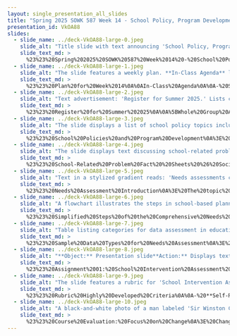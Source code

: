 ```yaml
---
layout: single_presentation_all_slides
title: "Spring 2025 SOWK 587 Week 14 - School Policy, Program Development, & Evaluation"
presentation_id: VkOA88
slides:
  - slide_name: ../deck-VkOA88-large-0.jpeg
    slide_alt: "Title slide with text announcing 'School Policy, Program Development, & Evaluation,' for 'Spring 2025 SOWK 587 Week 14,' presented by 'Jacob Campbell, Ph.D. LICSW at Heritage University,' set on a gradient background."
    slide_text_md: >
      %23%23%20Spring%202025%20SOWK%20587%20Week%2014%20-%20School%20Policy,%20Program%20Development,%20%26%20Evaluation%0A%0Atitle:%20Spring%202025%20SOWK%20587%20Week%2014%20-%20School%20Policy,%20Program%20Development,%20%26%20Evaluation%0Adate:%202025-04-26%2008:59:19%0Alocation:%20Heritage%20University%0Atags:%0A%20%20-%20Heritage%20University%0A%20%20-%20MSW%20Program%0A%20%20-%20SOWK%20587%0Apresentation_video:%20%3E%0A%20%20%22%22%0Adescription:%20%3E%0A%0AWeek%2014%20is%20the%20last%20synchronous%20class%20session%20of%20the%20semester,%20and%20class%20will%20take%20place%20on%20Saturday,%2004/26.%20During%20class,%20we%20will%20focus%20on%20policy%20and%20program%20development.%20Through%20the%20forums,%20students%20will%20concentrate%20on%20professional%20development.%20During%20class%20we%20have%20time%20preparing%20for%20the%20end%20of%20the%20semester%20and%20this%20course.%20We%20will%20also%20consider%20school%20policy%20in%20the%20context%20of%20learning%20from%20this%20semester%20and%20the%20process%20for%20school-based%20needs%20assessments.%0A%0AThe%20agenda%20for%20the%20in-person%20class%20session%20is:%0A-%20Summer%20Registration%0A-%20Student's%20view%20into%20school%20policy%0A-%20Needs%20assessment%20process%0A-%20School%20intervention%20assessment%20and%20plan%0A-%20Course%20evaluation%0A%0AThe%20learning%20objectives%20for%20this%20week%20include:%0A%0A-%20Identify%20students'%20understanding%20and%20engagement%20with%20the%20school%20policy%20over%20the%20semester.%0A-%20Describe%20the%20basic%20steps%20needed%20to%20complete%20a%20needs%20assessment.%0A-%20Understand%20the%20content%20of%20the%20final%20paper%0A-%20Provide%20meaningful%20feedback%20on%20this%20course.%0A-%20Use%20professional%20standards%20to%20inform%20professional%20growth%20planning.%0A%0A
  - slide_name: ../deck-VkOA88-large-1.jpeg
    slide_alt: "The slide features a weekly plan. **In-Class Agenda** lists 'Summer Registration,' 'Student’s view into school policy,' 'Needs assessment process,' 'School intervention assessment and plan,' and 'Course evaluation.' **In-Class Learning Objectives** include identifying student engagement with school policy, describing steps for needs assessment, understanding the final paper, and providing course feedback. The background is black."
    slide_text_md: >
      %23%23%20Plan%20for%20Week%2014%0A%0AIn-Class%20Agenda%0A%0A-%20Summer%20Registration%0A-%20Student's%20view%20into%20school%20policy%0A-%20Needs%20assessment%20process%0A-%20School%20intervention%20assessment%20and%20plan%0A-%20Course%20evaluation%0A%0AIn-Class%20Learning%20Objectives%0A%0A-%20Identify%20students'%20understanding%20and%20engagement%20with%20the%20school%20policy%20over%20the%20semester.%0A-%20Describe%20the%20basic%20steps%20needed%20to%20complete%20a%20needs%20assessment.%0A-%20Understand%20the%20content%20of%20the%20final%20paper%0A-%20Provide%20meaningful%20feedback%20on%20this%20course.%0A%0A
  - slide_name: ../deck-VkOA88-large-2.jpeg
    slide_alt: "Text advertisement: 'Register for Summer 2025.' Lists courses 'SOWK 588 Advanced Social Policy' with Dr. Jacob Campbell and 'SOWK 589 Organizational & Community Leadership' with Dr. Miguel Juarez. Displayed on a dark background with a green circle."
    slide_text_md: >
      %23%23%20Register%20for%20Summer%202025%0A%0A%5BWhole%20Group%20Activity%5D%20Register%20for%20Classes%0A%0A1.%20In%20MyHeritage%20go%20to%20%60Student%20-%3E%20Course%20Information%20-%3E%20Course%20%20Schedule%20-%20%3E%20%60%0A2.%20Register%20for%20SOWK%20588%20and%20SOWK%20589%0A%0A-%20SOWK%20588%20Advanced%20Social%20Policy%20with%20Dr.%20Jacob%20Campbell%0A-%20SOWK%20589%20Organizational%20%26%20Community%20Leadership%20with%20Dr.%20Miguel%20Juarez%0A%0A%0A
  - slide_name: ../deck-VkOA88-large-3.jpeg
    slide_alt: "The slide displays a list of school policy topics including alcohol awareness, suicide prevention, and bullying. Adjacent, a prompt encourages discussion on observed practices, gaps, and improvements."
    slide_text_md: >
      %23%23%20School%20Policies%20and%20Program%20Development%0A%3E%20In%20your%20textbook,%20they%20talk%20about%20the%20following%20areas%20of%20policy%20and%20program%20development.%0A%0A-%20Alcohol%20and%20Drug%20Awareness%20and%20Occurrence%20%0A-%20Suicide%20Prevention%20%0A-%20Truancy%20and%20School%20Failure%20Prevention%20%0A-%20Violence%20Prevention%20Approaches%20%0A-%20Bullying%0A-%20Child%20and%20Sexual%20Abuse%20%0A-%20Peer%20Mediation%20and%20Conflict%20Resolution%0A-%20Domestic%20and%20Partner%20Violence%20Prevention%0A-%20Adolescents%20Pregnancy%0A-%20Assertiveness%0A-%20Special%20Education%20Program%20Development%0A%0A%3E%20to%20get%20us%20started%20today%20I%20want%20to%20have%20us%20engage%20in%20some%20discussion%20about%20these%20topics%20you%20read%20about%20and%20examples%20of%20what%20you%20see%20in%20your%20placements.%0A%0A%5BSmall%20Group%20Activity%5D%20Discuss%20Practicum%20Observations%0A%0A-%20What%20policies%20or%20practices%20related%20to%20these%20issues%20have%20you%20observed%20at%20your%20practicum%3F%0A-%20Where%20do%20you%20see%20gaps%20or%20opportunities%20for%20improvement%20in%20how%20your%20placement%20addresses%20this%20issue%3F%0A%0A%0A
  - slide_name: ../deck-VkOA88-large-4.jpeg
    slide_alt: "The slide displays text discussing school-related problems and social policy issues. It asks about existing policy analysis, equity and access concerns, and the application of social policy theory."
    slide_text_md: >
      %23%23%20School-Related%20Problem%20Fact%20%20Sheets%20%26%20Social%20Policy%20Macro%20Issue%0A%3E%20Likely%20connected%20to%20this%20is%20the%20work%20you%20have%20done%20in%20your%20papers.%0A%0A%5BSmall%20Group%20Activity%5D%20Continued%20Student%20Sharing%0A%0A-%20**Policy%20Landscape**:%20What%20existing%20policy(ies)%20did%20you%20analyze%3F%0A-%20**Equity%20%26%20Access**:%20Did%20you%20find%20any%20unintentional%20harm%20or%20gaps%20in%20protection%3F%0A-%20**Theory%20in%20Practice**:%20Which%20social%20policy%20theory%20did%20you%20apply%20and%20did%20it%20change%20how%20you%20think%20about%20policy%20and%20advocacy%3F%0A%0A%5BWhole%20Group%20Activity%5D%20Debrief%20Discussion%0A%0A
  - slide_name: ../deck-VkOA88-large-5.jpeg
    slide_alt: "Text in a stylized gradient reads: 'Needs assessments can be very helpful in eliciting the support of the administration for many of these policies and programs ... to use this information to reinforce your case for the need in your school.' Cited as (Jarolmen & Bautista, 2023 p.259). The background is black."
    slide_text_md: >
      %23%23%20Needs%20Assessment%20Introduction%0A%3E%20The%20topic%20I%20want%20to%20talk%20about%20about%20today%20is%20needs%20assessments.%20%0A%0A%3E%20Needs%20assessments%20can%20be%20very%20helpful%20in%20eliciting%20the%20support%20of%20the%20administration%20for%20many%20of%20these%20policies%20and%20programs%20%E2%80%A6%20to%20use%20this%20information%20to%20reinforce%20your%20case%20for%20the%20need%20in%20your%20school.%20(Jarolmen%20%26%20Bautista,%202023%20p.%20259)%0A%0A
  - slide_name: ../deck-VkOA88-large-6.jpeg
    slide_alt: "A flowchart illustrates the steps in school-based planning policy: Planning, Data Collection, Interpretation, Prioritization, Implementation. Below each step, specific actions are listed. Title: 'School-Based Planning Policy Planning: Steps in a Need Assessment.'"
    slide_text_md: >
      %23%23%20Simplified%20Steps%20of%20the%20Comprehensive%20Needs%20Assessment%20Process%0A%3E%20The%20following%20comes%20from%20a%202023%20report%20from%20OSPI%0A%0A1.%20**Planning**%0A%20%20%20-%20Define%20the%20purpose%20of%20the%20assessment%0A%20%20%20-%20Set%20goals%20and%20guiding%20questions%0A%20%20%20-%20Identify%20and%20involve%20key%20stakeholders%0A%20%20%20-%20Establish%20timelines%20and%20responsibilities%0A%0A2.%20**Collecting%20and%20Organizing%20Data**%0A%20%20%20-%20Identify%20and%20gather%20relevant%20data%20sources%0A%20%20%20-%20Include%20both%20quantitative%20and%20qualitative%20data%0A%20%20%20-%20Organize%20data%20in%20a%20clear,%20digestible%20format%0A%0A3.%20**Interpreting%20Information**%0A%20%20%20-%20Analyze%20data%20to%20identify%20themes,%20strengths,%20and%20needs%0A%20%20%20-%20Summarize%20findings%20without%20casting%20blame%0A%20%20%20-%20Address%20disagreements%20among%20stakeholders%0A%0A4.%20**Determining%20Priorities**%0A%20%20%20-%20Prioritize%20the%20most%20impactful%20needs%0A%20%20%20-%20Develop%20SMART%20or%20SMARTIE%20goals%0A%20%20%20-%20Decide%20what%20can%20be%20addressed%20short-term%20vs.%20long-term%0A%0A5.%20**Connecting%20to%20Implementation**%0A%20%20%20-%20Identify%20root%20causes%20of%20prioritized%20needs%0A%20%20%20-%20Select%20strategies%20or%20interventions%20based%20on%20findings%0A%20%20%20-%20Develop%20an%20action%20plan%20and%20monitor%20progress%0A%20%20%20-%20Communicate%20results%20and%20adjust%20as%20needed%0A%0A%5BWhole%20Group%20Activity%5D%20Consider%20School%20Social%20Workers%20Roles%0A%0A-%20How%20can%20practicum%20students%20contribute%20to%20changes%20and%20work%20in%20school%20policy%3F%0A-%20What%20role%20do%20you%20think%20that%20school%20social%20worker%20can%20take%20in%20assessing%20school%20needs%3F%0A-%20Which%20areas%20or%20topics%20would%20you%20imagine%20that%20we%20are%20most%20focused%3F%0A%0A(Washington%20Office%20of%20Superintendent%20of%20Public%20Instruction,%202023)%0A%0A
  - slide_name: ../deck-VkOA88-large-7.jpeg
    slide_alt: "Table listing categories for data assessment in education, including demographics, student achievement, and staff quality. Descriptors specify ethnicity, growth, alignment, involvement, qualifications, and cultural relevance. Titled 'Data Collection' and from the 'Comprehensive Needs Assessment Toolkit.'"
    slide_text_md: >
      %23%23%20Sample%20Data%20Types%20for%20Needs%20Assessment%0A%3E%20The%20following%20are%20some%20of%20the%20data%20that%20would%20be%20collected.%0A%0A-%20**Demographics**%0A%20%20-%20Student%20breakdown%20by%20ethnicity,%20gender,%20language,%20disability,%20program%20status%0A%20%20-%20Staff%20demographics%20and%20comparison%20to%20student%20population%0A%0A-%20**Student%20Achievement**%0A%20%20-%20State/local%20assessment%20results%20(disaggregated)%0A%20%20-%20Growth%20trends%20over%20time%0A%20%20-%20WSIF%20performance%20indicators%0A%20%20-%20Progress%20by%20subgroups%20(e.g.,%20English%20learners,%20students%20with%20disabilities)%0A%0A-%20**School%20Climate%20and%20Culture**%0A%20%20-%20Student%20and%20staff%20surveys%20on%20safety,%20belonging,%20relationships%0A%20%20-%20Discipline%20and%20attendance%20data%0A%20%20-%20Perceptions%20of%20respect%20and%20expectations%0A%20%20-%20Vision,%20mission,%20and%20values%20alignment%0A%0A-%20**Staff%20Quality,%20Recruitment,%20and%20Retention**%0A%20%20-%20Certification%20and%20qualifications%0A%20%20-%20Recruitment%20and%20turnover%20rates%0A%20%20-%20Staff%20attendance%20and%20PD%20participation%0A%20%20-%20Distribution%20of%20experienced%20teachers%0A%0A-%20**Curriculum,%20Instruction,%20and%20Assessment**%0A%20%20-%20Use%20of%20culturally%20responsive%20practices%0A%20%20-%20Alignment%20with%20state%20standards%0A%20%20-%20Assessment%20data%20use%20for%20instructional%20decisions%0A%20%20-%20Equity%20evaluation%20tools%20applied%20to%20curriculum%0A%0A-%20**Parent,%20Family,%20and%20Community%20Engagement**%0A%20%20-%20Participation%20in%20school%20events%0A%20%20-%20Communication%20effectiveness%0A%20%20-%20Partnerships%20with%20community%20organizations%0A%20%20-%20Access%20to%20services%20for%20students/families%0A%0A-%20**School%20Context%20and%20Organization**%0A%20%20-%20Class%20schedules%20and%20structure%0A%20%20-%20Learning%20time%20allocation%20by%20subject%0A%20%20-%20Interdisciplinary%20integration%0A%0A-%20**Technology**%0A%20%20-%20Student%20and%20parent%20access%20to%20devices%20and%20internet%0A%20%20-%20Staff%20technology%20integration%20and%20training%0A%20%20-%20Usability%20and%20accessibility%20of%20tools%0A%0A-%20**Other%20Sources**%0A%20%20-%20Focus%20groups,%20interviews,%20suggestion%20boxes%0A%20%20-%20Budgets,%20program%20evaluations%0A%20%20-%20Observations%20and%20walkthroughs%0A%0A%0A%3Cdiv%20style%3D%22text-align:%20center%22%20markdown%3D%221%22%3E%0AReference%0A%3C/div%3E%0A%3Cdiv%20style%3D%22margin:%200%200%200%202em;%20text-indent:%20-2em;%22%20markdown%3D%221%22%3E%0A%0AWashington%20Office%20of%20Superintendent%20of%20Public%20Instruction.%20(2023).%20Comprehensive%20needs%20assessment%0Atoolkit.%20%3Chttps://ospi.k12.wa.us/sites/default/files/2024-01/ospi_needsassessmenttoolkit_2023.pdf%3E%0A%0A%3C/div%3E%0A%0A
  - slide_name: ../deck-VkOA88-large-8.jpeg
    slide_alt: "**Object:** Presentation slide**Action:** Displays text detailing a plan**Context:** The slide, titled 'A-01: School Intervention Assessment and Plan,' outlines strategies including student profiles, assessment framing, and cultural competency. It emphasizes planning with evidence-based practices and addressing student needs.**Text:** - *Student Profile and Needs:* Describe the student, challenges, background.- *Assessment Framing:* Define the problem; use analysis.- *Intervention Plan:* Create a strategy plan.- *Resource Identification and Brokering:* Identify resources.- *Cultural Competency and Anti-Racism:* Reflect on biases."
    slide_text_md: >
      %23%23%20Assignment%2001:%20School%20Intervention%20Assessment%20and%20Plan%0A%0A**Meta**:%20%20_Points_%20150%20pts%20(30%25%20of%20final%20grade);%20_Deadline_%20Monday%2005/12/25%20at%208:00%20AM;%20_Completion_%20via%20upload%20to%20MyHeritage%20Assignments;%20_Locations_%20%5BAssignment%20Submission%5D(https://myheritage.heritage.edu/ICS/Academics/SOWK/SOWK_587/2425_SP-SOWK_587-0/Assignments.jnz%3Fportlet%3DCoursework%26screen%3DAssignmentDetailView%26screenType%3Dchange%26id%3D17668cfb-021e-49f5-a53d-9ce8d1a321e1)%20and%20%5BAssignment%20Description%20and%20Rubric%5D(https://myheritage.heritage.edu/ICS/Portlets/ICS/Handoutportlet/viewhandler.ashx%3Fhandout_id%3De63eea8a-5c9b-45e5-acd6-7461e49fa3fc);%0A%0A**Purpose**:%20The%20_School%20Intervention%20Assessment%20and%20Plan_%20builds%20on%20students'%20work,%20identifying%20school-based%20challenges%20and%20applying%20systems-based%20assessment%20and%20planning%20strategies.%20This%20assignment%20allows%20students%20to%20synthesize%20content%20across%20the%20course%20and%20demonstrate%20their%20ability%20to%20design%20interventions%20responsive%20to%20student%20needs,%20school%20culture,%20and%20systemic%20barriers.%20Students%20will%20engage%20in%20self-reflection,%20ethical%20decision-making,%20and%20demonstrate%20cultural%20humility%20while%20developing%20plans%20grounded%20in%20scientifically%20based%20practices.%0A%0A**Task**:%20Students%20will%20write%20a%20paper%20detailing%20an%20intervention%20plan%20for%20a%20student.%20They%20may%20select%20a%20real%20student%20(with%20identifying%20details%20removed)%20or%20develop%20a%20fictional%20case.%20The%20paper%20should%20demonstrate%20the%20student's%20ability%20to%20assess%20needs%20and%20propose%20an%20intervention%20that%20addresses%20academic,%20behavioral,%20emotional,%20or%20social%20barriers.%20The%20paper%20must%20include:%0A%0A-%20**Student%20Profile%20and%20Needs**:%20Provide%20a%20clear%20description%20of%20the%20student%20and%20their%20presenting%20challenges.%20Include%20contextual%20information%20about%20the%20student's%20background,%20strengths,%20and%20school%20setting.%20Analyze%20how%20aspects%20of%20the%20school%20culture%20or%20policies%20may%20contribute%20to%20or%20sustain%20the%20student's%20difficulties.%20Make%20connections%20to%20the%20student%20and%20macro-related%20concerns.%20Consider%20using%20the%20research%20done%20in%20your%20the%20_Social%20Policy%20Macro%20Issue_%20paper%20and%20the%20_School-Related%20Problem%20Fact%20Sheet_%20to%20guide%20your%20discussion.%0A-%20**Assessment%20Framing**:%20Use%20a%20person-in-environment%20and%20systems%20perspective%20to%20assess%20the%20problem.%20Describe%20how%20you%20identified%20the%20problem,%20referencing%20the%20assessment%20process%20and%20findings.%20The%20problem%20should%20be%20clearly%20defined%20and%20linked%20to%20patterns%20or%20conditions%20within%20the%20school%20or%20community.%20Discuss%20the%20case%20framing%20it%20based%20on%20systemic%20inequities%20and%20how%20they%20might%20influence%20the%20problem%20and%20the%20student's%20access%20to%20support.%0A-%20**Intervention%20Plan**:%20Develop%20a%20multilayered%20intervention%20plan%20that%20addresses%20needs%20at%20the%20micro,%20mezzo,%20and%20macro%20levels.%20Micro-level%20strategies%20may%20involve%20direct%20support%20to%20the%20student%20(e.g.,%20individual%20counseling%20or%20skill-building);%20mezzo-level%20strategies%20might%20include%20peer%20support,%20family%20engagement,%20or%20classroom-wide%20accommodations;%20and%20macro-level%20strategies%20could%20involve%20policy%20recommendations,%20school-wide%20programming,%20or%20shifts%20in%20school%20culture.%20Include%20scientifically%20based%20practices%20with%20supporting%20citations.%0A-%20**Resource%20Identification%20and%20Brokering:**%20Identify%20the%20community,%20school-based,%20or%20technological%20resources%20the%20student%20will%20access%20as%20part%20of%20the%20plan.%20Highlight%20how%20you%20will%20broker%20services%20and%20collaborate%20with%20other%20professionals%20(e.g.,%20teachers,%20administrators,%20counselors).%20Explain%20how%20cultural%20competence%20informs%20your%20understanding%20of%20available%20resources%20and%20how%20access%20can%20be%20equitable%20and%20relevant%20for%20the%20student's%20identity%20and%20context.%0A-%20**Cultural%20Competency%20and%20Anti-Racism:**%20Reflect%20on%20how%20your%20identity,%20biases,%20and%20privileges%20may%20impact%20your%20assessment%20and%20planning%20process.%20Incorporate%20an%20element%20into%20your%20plan%20that%20explicitly%20aims%20to%20dismantle%20structurally%20racist%20policies%20or%20practices.%20This%20may%20include%20removing%20barriers%20to%20services,%20advocating%20for%20inclusive%20programs,%20or%20targeting%20historically%20underserved%20student%20populations.%0A%0A**Success**:%20%20A%20successful%20submission%20will%20demonstrate%20a%20comprehensive%20assessment%20of%20a%20student's%20needs%20within%20the%20context%20of%20school%20culture%20and%20systemic%20influences.%20The%20intervention%20plan%20will%20be%20clearly%20structured,%20actionable,%20and%20span%20micro,%20mezzo,%20and%20macro%20levels,%20incorporating%20scientifically%20based%20practices.%20Students%20will%20thoughtfully%20integrate%20relevant%20resources%20and%20outline%20collaborative%20strategies%20with%20school%20and%20community%20partners.%20Strong%20assignments%20will%20include%20self-reflection%20on%20personal%20bias%20and%20privilege,%20and%20propose%20interventions%20that%20actively%20dismantle%20structurally%20racist%20policies%20or%20practices.%20The%20final%20product%20will%20be%20professionally%20written,%20well-organized,%20and%20adhere%20to%20APA%20formatting%20and%20assignment%20guidelines.%0A%0A%0A**School%20Intervention%20Assessment%20and%20Plan%20Rubric**%0A%0AThe%20_School%20Intervention%20Assessment%20and%20Plan%20Rubric_%20assesses%20students'%20ability%20to%20analyze%20student%20needs%20within%20a%20school%20context,%20frame%20a%20problem%20using%20relevant%20data%20and%20systems-level%20thinking,%20and%20develop%20a%20feasible,%20multilayered%20intervention%20plan.%20The%20rubric%20also%20measures%20students'%20capacity%20to%20integrate%20school%20and%20community%20resources,%20demonstrate%20collaborative%20practice,%20and%20reflect%20critically%20on%20issues%20of%20bias,%20privilege,%20and%20ADEI.%20Students%20are%20expected%20to%20apply%20ethical%20reasoning,%20use%20scientifically%20based%20practices,%20and%20present%20their%20work%20in%20a%20clear,%20organized,%20and%20scholarly%20manner%20that%20adheres%20to%20APA%20formatting%20standards%20and%20assignment%20requirements.%0A%0A**Competency%203:%20Engage%20Anti-Racism,%20Diversity,%20Equity,%20and%20Inclusion%20(ADEI)%20in%20Practice**%20%20%0Aa.%20Summarize%20internalized%20racial%20bias%20by%20self-reflecting%20on%20personal%20history,%20power,%20position,%20and%20opportunities%20for%20change.%20%20%0Ab.%20Utilize%20social%20work%20research,%20community-based%20education,%20social%20justice%20practices,%20policy%20analysis%20and%20advocacy,%20and/or%20non-profit%20administration%20and%20leadership%20to%20dismantle%20structurally%20racist%20practices%20and%20policies.%20%20%0A%0A%0A%7CDescription%20%7C%20Initial%20%7C%20Emerging%20%7C%20Developed%20%7C%20Highly%20Developed%20%7C%0A%7C---%7C---%7C---%7C---%7C---%7C%0A%7C%20**Self-Reflection%20on%20Internalized%20Racial%20Bias**%20%7C%20Does%20not%20include%20self-reflection%20on%20bias.%20%7C%20Self-reflection%20on%20bias%20is%20limited%20or%20vague.%20%7C%20Reflects%20on%20biases,%20but%20does%20not%20fully%20explore%20identity,%20privilege,%20and%20positionality%20and/or%20does%20not%20consider%20opportunities%20for%20personal%20growth.%20%7C%20Provides%20a%20clear,%20insightful%20reflection%20on%20personal%20identity,%20privilege,%20and%20positionality.%20Thoughtfully%20examines%20internalized%20bias%20and%20identifies%20intentional%20strategies%20for%20growth%20and%20change.%20%7C%0A%7C%20**Dismantling%20Structurally%20Racist%20Practices%20and%20Policies**%20%7C%20Does%20not%20address%20structural%20racism%20or%20propose%20related%20interventions.%20%7C%20Recognizes%20structural%20racism%20but%20proposed%20actions%20are%20vague%20or%20disconnected%20from%20ADEI%20principles.%20%7C%20Identifies%20structurally%20racist%20practices%20and%20proposes%20general%20strategies,%20but%20lacks%20supporting%20sources%20and/or%20does%20not%20clearly%20connect%20interventions%20to%20systems-level%20thinking%20%7C%20Applies%20scientifically%20based%20approaches%20to%20identify%20and%20address%20structural%20racism.%20Proposes%20specific,%20actionable%20steps%20grounded%20in%20ADEI%20principles%20and%20systems-level%20understanding.%20%7C%0A%0A**General%20Assignment%20Expectations**%0A%0A%7CDescription%20%7C%20Initial%20%7C%20Emerging%20%7C%20Developed%20%7C%20Highly%20Developed%20%7C%0A%7C---%7C---%7C---%7C---%7C---%7C%0A%7C%20**Assessment%20and%20Problem%20Framing**%20%7C%20Student%20needs%20are%20vague%20or%20missing.%20Problem%20is%20unclear,%20lacks%20context.%20No%20meaningful%20connection%20to%20school%20culture%20or%20systemic%20issues.%20%7C%20Describes%20the%20student's%20needs%20but%20lacks%20depth%20or%20clarity.%20Problem%20is%20identified%20but%20not%20well-supported%20contextual%20discussion%20and%20it%20is%20not%20connected%20to%20school%20culture%20or%20systemic%20influences.%20%7C%20Student%20needs%20are%20described.%20The%20problem%20is%20framed%20by%20the%20school%20context.%20Connections%20to%20school%20culture%20and%20systemic%20factors%20are%20made%20but%20may%20need%20more%20depth.%20%7C%20Provides%20a%20well-articulated%20and%20comprehensive%20assessment%20of%20the%20student's%20needs.%20The%20problem%20is%20clearly%20defined%20and%20situated%20within%20school%20culture%20and%20broader%20systemic%20issues.%20%7C%0A%7C%20**Intervention%20Plan%20and%20Implementation**%20%7C%20Intervention%20plan%20is%20missing,%20unrealistic,%20or%20lacks%20coherence.%20%20%7C%20A%20basic%20intervention%20plan%20is%20presented%20but%20lacks%20detail%20and%20the%20plan%20only%20includes%20one%20or%20two%20levels%20of%20intervention.%20%7C%20Intervention%20plan%20is%20logical%20and%20includes%20micro,%20mezzo,%20and%20macro%20elements.%20Strategies%20are%20generally%20discussed%20but%20lack%20discussion%20of%20evidence.%20%7C%20Presents%20a%20clear,%20feasible,%20and%20multilayered%20intervention%20plan%20with%20specific%20actions%20at%20all%20three%20levels.%20Integrates%20scientifically%20supported%20practices%20with%20strong%20justification%20for%20selected%20strategies%20%7C%0A%7C%20**Resource%20Integration%20and%20Collaboration**%20%7C%20Few%20or%20no%20resources%20are%20identified.%20Collaboration%20is%20not%20discussed.%20%7C%20Mentions%20some%20relevant%20resources%20and%20collaboration,%20but%20the%20discussion%20is%20limited%20or%20underdeveloped.%20%7C%20Includes%20appropriate%20resources%20and%20outlines%20basic%20strategies%20for%20collaboration.%20%7C%20Demonstrates%20thoughtful%20integration%20of%20relevant%20school,%20community,%20and%20technological%20resources.%20Collaboration%20is%20clearly%20planned.%20%7C%0A%7C%20**Organization,%20Clarity,%20and%20APA%20Formatting**%20%7C%20The%20paper%20lacks%20clear%20organization;%20tone%20is%20informal%20or%20inappropriate%20for%20academic%20paper;%20%7C%20Some%20organization%20is%20evident%20but%20ideas%20may%20be%20disjointed;%20tone%20is%20uneven%20or%20somewhat%20unprofessional;%20Citations%20and%20references%20are%20mostly%20missing%20or%20significantly%20flawed.%20%7C%20The%20paper%20is%20generally%20well-organized%20with%20a%20mostly%20professional%20tone;%20minor%20APA%20formatting%20errors%20are%20present%20but%20do%20not%20detract%20significantly%20from%20clarity.%20%7C%20The%20paper%20is%20clearly%20and%20logically%20organized%20with%20a%20consistently%20professional,%20action-oriented%20tone;%20APA%20citations%20and%20references%20are%20accurate%20and%20properly%20formatted%20throughout.%20%7C%0A%7C%20**Following%20assignment%20requirements**%20%7C%20Does%20not%20follow%20the%20assignment%20description.%20%7C%20Somewhat%20follows%20the%20assignment%20description,%20but%20significant%20errors%20exist.%20%7C%20Follows%20the%20assignment%20description%20and%20requirements%20but%20has%20minor%20errors.%20%7C%20Closely%20follows%20the%20assignment%20description%20and%20requirements.%20%7C%0A%20%0A%0A
  - slide_name: ../deck-VkOA88-large-9.jpeg
    slide_alt: "The slide features a rubric for 'School Intervention Assessment and Plan,' detailing competency areas and 'Highly Developed' expectations. Categories include bias reflection, policy dismantling, problem assessment, intervention planning, resource integration, organization, and assignment adherence."
    slide_text_md: >
      %23%23%20Rubric%20Highly%20Developed%20Criteria%0A%0A-%20**Self-Reflection%20on%20Internalized%20Racial%20Bias**:%20Provides%20a%20clear,%20insightful%20reflection%20on%20personal%20identity,%20privilege,%20and%20positionality.%20Thoughtfully%20examines%20internalized%20bias%20and%20identifies%20intentional%20strategies%20for%20growth%20and%20change.%0A-%20**Dismantling%20Structurally%20Racist%20Practices%20and%20Policies**:%20Applies%20scientifically%20based%20approaches%20to%20identify%20and%20address%20structural%20racism.%20Proposes%20specific,%20actionable%20steps%20grounded%20in%20ADEI%20principles%20and%20systems-level%20understanding.%0A-%20**Assessment%20and%20Problem%20Framing**:%20Provides%20a%20well-articulated%20and%20comprehensive%20assessment%20of%20the%20student's%20needs.%20The%20problem%20is%20clearly%20defined%20and%20situated%20within%20school%20culture%20and%20broader%20systemic%20issues.%0A-%20**Intervention%20Plan%20and%20Implementation**:%20Presents%20a%20clear,%20feasible,%20and%20multilayered%20intervention%20plan%20with%20specific%20actions%20at%20all%20three%20levels.%20Integrates%20scientifically%20supported%20practices%20with%20strong%20justification%20for%20selected%20strategies%0A-%20**Resource%20Integration%20and%20Collaboration**:%20Demonstrates%20thoughtful%20integration%20of%20relevant%20school,%20community,%20and%20technological%20resources.%20Collaboration%20is%20clearly%20planned.%0A-%20*Organization,%20Clarity,%20and%20APA%20Formatting*:%20The%20paper%20is%20clearly%20and%20logically%20organized%20with%20a%20consistently%20professional,%20action-oriented%20tone;%20APA%20citations%20and%20references%20are%20accurate%20and%20properly%20formatted%20throughout.%0A-%20**Following%20assignment%20requirements**:%20Closely%20follows%20the%20assignment%20description%20and%20requirements.%0A%0A
  - slide_name: ../deck-VkOA88-large-10.jpeg
    slide_alt: "A black-and-white photo of a man labeled 'Sir Winston Churchill' appears on a slide. The text reads: 'To improve is to change, so to be perfect is to have changed often.' Additional notes include course evaluation requests and citation details."
    slide_text_md: >
      %23%23%20Course%20Evaluation:%20Focus%20on%20Change%0A%3E%20Change%20is%20hard.%20A%20key%20aspect%20of%20being%20a%20social%20worker%20is%20asking%20our%20clients%20to%20change.%20As%20faculty%20and%20a%20university,%20we%20want%20to%20provide%20the%20best%20educational%20experience%20we%20can%20for%20you.%20That%20requires%20being%20able%20to%20evaluate%20our%20classes%20and%20the%20program%20overall.%20One%20part%20of%20this%20through%20course%20evaluations.%0A%0AWinston%20Churchill%20is%20credited%20with%20saying%20%22to%20improve%20is%20to%20change,%20so%20to%20be%20perfect%20is%20to%20have%20changed%20often.%22%0A%0AWe%20might%20not%20be%20able%20to%20make%20it%20to%20being%20perfect,%20but%20having%20an%20internal%20review%20process%20with%20real-life%20data%20such%20as%20that%20from%20course%20evaluations%20can%20become%20the%20vehicle%20we%20explore%20the%20changes%20we%20need%20to%20make%20inside%20of%20our%20individual%20classes%20and%20the%20social%20work%20program.%0A%0A%5BWhole%20Group%20Activity%5D%20Complete%20Course%20Evaluation%0A%0A%3Cdiv%20style%3D%22text-align:%20center%22%20markdown%3D%221%22%3E%0AReference%0A%3C/div%3E%0A%3Cdiv%20style%3D%22margin:%200%200%200%202em;%20text-indent:%20-2em;%22%20markdown%3D%221%22%3E%0A%0ATaken%20from%20https://en.wikiquote.org/wiki/Winston_Churchill%0A%0AWinston%20Churchill%20(June%2023,%201925),%20His%20complete%20speeches,%201897%E2%80%931963,%20edited%20by%20Robert%20Rhodes%20James,%20Chelsea%20House%20ed.,%20vol.%204%20(1922%E2%80%931928),%20p.%203706.%20During%20a%20debate%20with%20Philip%20Snowden,%201st%20Viscount%20Snowden.%0A%0A%3C/div%3E%0A
---
```


